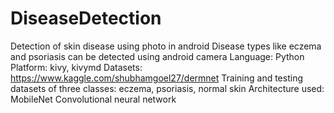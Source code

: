 # DiseaseDetection
Detection of skin disease using photo in android
Disease types like eczema and psoriasis can be detected using android camera 
Language: Python
Platform: kivy, kivymd 
Datasets: https://www.kaggle.com/shubhamgoel27/dermnet
Training and testing datasets of three classes: eczema, psoriasis, normal skin
Architecture used: MobileNet
Convolutional neural network 
